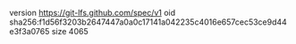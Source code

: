 version https://git-lfs.github.com/spec/v1
oid sha256:f1d56f3203b2647447a0a0c17141a042235c4016e657cec53ce9d44e3f3a0765
size 4065
